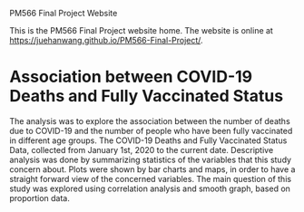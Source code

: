 PM566 Final Project Website

This is the PM566 Final Project website home. The website is online at https://juehanwang.github.io/PM566-Final-Project/.

# Association between COVID-19 Deaths and Fully Vaccinated Status

The analysis was to explore the association between the number of deaths due to COVID-19 and the number of people who have been fully vaccinated in different age groups. The COVID-19 Deaths and Fully Vaccinated Status Data, collected from January 1st, 2020 to the current date. Descriptive analysis was done by summarizing statistics of the variables that this study concern about. Plots were shown by bar charts and maps, in order to have a straight forward view of the concerned variables. The main question of this study was explored using correlation analysis and smooth graph, based on proportion data.